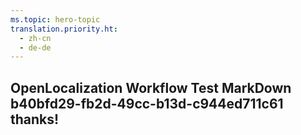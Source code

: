 ```yaml
---
ms.topic: hero-topic
translation.priority.ht: 
  - zh-cn
  - de-de
---
```

## OpenLocalization Workflow Test MarkDown b40bfd29-fb2d-49cc-b13d-c944ed711c61 thanks!
